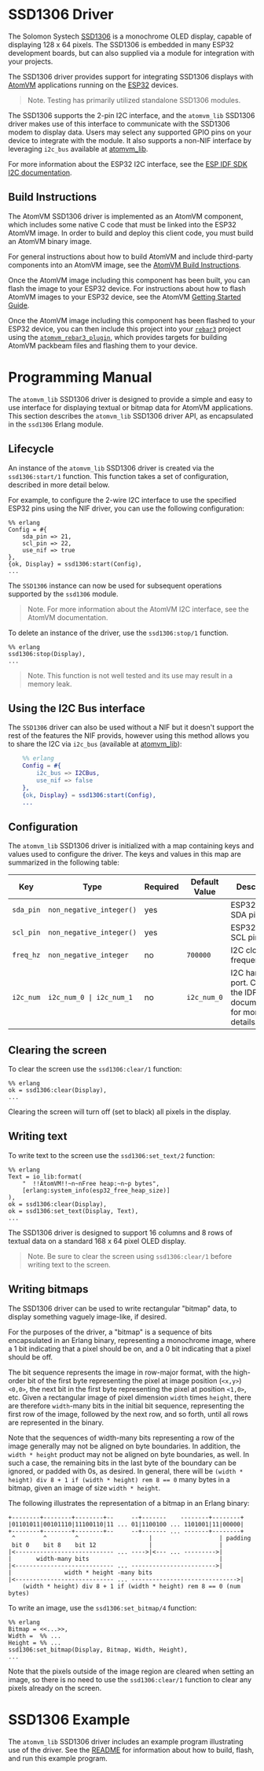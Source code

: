 
# SSD1306 Driver

The Solomon Systech [SSD1306](https://cdn-shop.adafruit.com/datasheets/SSD1306.pdf) is a monochrome OLED display, capable of displaying 128 x 64 pixels.  The SSD1306 is embedded in many ESP32 development boards, but can also supplied via a module for integration with your projects.

The SSD1306 driver provides support for integrating SSD1306 displays with [AtomVM](https://github.com/bettio/AtomVM) applications running on the [ESP32](https://www.espressif.com/en/products/socs/esp32) devices.

> Note.  Testing has primarily utilized standalone SSD1306 modules.

The SSD1306 supports the 2-pin I2C interface, and the `atomvm_lib` SSD1306 driver makes use of this interface to communicate with the SSD1306 modem to display data.  Users may select any supported GPIO pins on your device to integrate with the module. It also supports a non-NIF interface by leveraging `i2c_bus` available at [atomvm_lib](https://github.com/atomvm/atomvm_lib).

For more information about the ESP32 I2C interface, see the [ESP IDF SDK I2C documentation](https://docs.espressif.com/projects/esp-idf/en/latest/esp32/api-reference/peripherals/i2c.html).

## Build Instructions

The AtomVM SSD1306 driver is implemented as an AtomVM component, which includes some native C code that must be linked into the ESP32 AtomVM image.  In order to build and deploy this client code, you must build an AtomVM binary image.

For general instructions about how to build AtomVM and include third-party components into an AtomVM image, see the [AtomVM Build Instructions](https://doc.atomvm.net/build-instructions.html).

Once the AtomVM image including this component has been built, you can flash the image to your ESP32 device.  For instructions about how to flash AtomVM images to your ESP32 device, see the AtomVM [Getting Started Guide](https://doc.atomvm.net/getting-started-guide.html).

Once the AtomVM image including this component has been flashed to your ESP32 device, you can then include this project into your [`rebar3`](https://www.rebar3.org) project using the [`atomvm_rebar3_plugin`](https://github.com/atomvm/atomvm_rebar3_plugin), which provides targets for building AtomVM packbeam files and flashing them to your device.

# Programming Manual

The `atomvm_lib` SSD1306 driver is designed to provide a simple and easy to use interface for displaying textual or bitmap data for AtomVM applications.  This section describes the `atomvm_lib` SSD1306 driver API, as encapsulated in the `ssd1306` Erlang module.

## Lifecycle

An instance of the `atomvm_lib` SSD1306 driver is created via the `ssd1306:start/1` function.  This function takes a set of configuration, described in more detail below.

For example, to configure the 2-wire I2C interface to use the specified ESP32 pins using the NIF driver, you can use the following configuration:

    %% erlang
    Config = #{
        sda_pin => 21,
        scl_pin => 22,
        use_nif => true
    },
    {ok, Display} = ssd1306:start(Config),
    ...

The `SSD1306` instance can now be used for subsequent operations supported by the `ssd1306` module.

> Note.  For more information about the AtomVM I2C interface, see the AtomVM documentation.

To delete an instance of the driver, use the `ssd1306:stop/1` function.

    %% erlang
    ssd1306:stop(Display),
    ...

> Note.  This function is not well tested and its use may result in a memory leak.

## Using the I2C Bus interface

The `SSD1306` driver can also be used without a NIF but it doesn't support the rest of the features the NIF provids, however using this method allows you to share the I2C via `i2c_bus` (available at [atomvm_lib](https://github.com/atomvm/atomvm_lib/)):

```erlang
    %% erlang
    Config = #{
        i2c_bus => I2CBus,
        use_nif => false
    },
    {ok, Display} = ssd1306:start(Config),
    ...
```

## Configuration

The `atomvm_lib` SSD1306 driver is initialized with a map containing keys and values used to configure the driver.  The keys and values in this map are summarized in the following table:

| Key | Type | Required | Default Value | Description |
|-----|-------|----------|---------------|-------------|
| `sda_pin` | `non_negative_integer()` | yes  |  | ESP32 I2C SDA pin |
| `scl_pin` | `non_negative_integer()` | yes  |  | ESP32 I2C SCL pin |
| `freq_hz` | `non_negative_integer` | no  | `700000` | I2C clock frequency |
| `i2c_num` | `i2c_num_0 \| i2c_num_1` | no  | `i2c_num_0` | I2C hardware port.  Consult the IDF SDK documentation for more details. |

## Clearing the screen

To clear the screen use the `ssd1306:clear/1` function:

    %% erlang
    ok = ssd1306:clear(Display),
    ...

Clearing the screen will turn off (set to black) all pixels in the display.

## Writing text

To write text to the screen use the `ssd1306:set_text/2` function:

    %% erlang
    Text = io_lib:format(
        "  !!AtomVM!!~n~nFree heap:~n~p bytes",
        [erlang:system_info(esp32_free_heap_size)]
    ),
    ok = ssd1306:clear(Display),
    ok = ssd1306:set_text(Display, Text),
    ...

The SSD1306 driver is designed to support 16 columns and 8 rows of textual data on a standard 168 x 64 pixel OLED display.

> Note. Be sure to clear the screen using `ssd1306:clear/1` before writing text to the screen.

## Writing bitmaps

The SSD1306 driver can be used to write rectangular "bitmap" data, to display something vaguely image-like, if desired.

For the purposes of the driver, a "bitmap" is a sequence of bits encapsulated in an Erlang binary, representing a monochrome image, where a 1 bit indicating that a pixel should be on, and a 0 bit indicating that a pixel should be off.

The bit sequence represents the image in row-major format, with the high-order bit of the first byte representing the pixel at image position (`<x,y>`) `<0,0>`, the next bit in the first byte representing the pixel at position `<1,0>`, etc.  Given a rectangular image of pixel dimension `width` times `height`, there are therefore `width`-many bits in the initial bit sequence, representing the first row of the image, followed by the next row, and so forth, until all rows are represented in the binary.

Note that the sequences of width-many bits representing a row of the image generally may not be aligned on byte boundaries.  In addition, the `width * height` product may not be aligned on byte boundaries, as well.  In such a case, the remaining bits in the last byte of the boundary can be ignored, or padded with 0s, as desired.  In general, there will be `(width * height) div 8 + 1 if (width * height) rem 8 == 0` many bytes in a bitmap, given an image of size `width * height`.

The following illustrates the representation of a bitmap in an Erlang binary:

    +--------+--------+--------+--     --+-------    --------+--------+
    |01101011|00101110|11100110|11 ... 01|1100100 ... 1101001|11|00000|
    +--------+--------+--------+--     --+------- ... -------+--------+
     ^        ^        ^                    |                   | padding
     bit 0    bit 8    bit 12               |                   |
    |<---------------------------- ... ---->|<--- ... --------->|
    |       width-many bits                                     |
    |<---------------------------- ... ------------------------>|
    |               width * height -many bits
    |<---------------------------- ... ------------------------------>|
        (width * height) div 8 + 1 if (width * height) rem 8 == 0 (num bytes)

To write an image, use the `ssd1306:set_bitmap/4` function:

    %% erlang
    Bitmap = <<...>>,
    Width =  %% ...
    Height = %% ...
    ssd1306:set_bitmap(Display, Bitmap, Width, Height),
    ...


Note that the pixels outside of the image region are cleared when setting an image, so there is no need to use the `ssd1306:clear/1` function to clear any pixels already on the screen.

# SSD1306 Example

The `atomvm_lib` SSD1306 driver includes an example program illustrating use of the driver.  See the [README](../examples/ssd1306_example/README.md) for information about how to build, flash, and run this example program.
